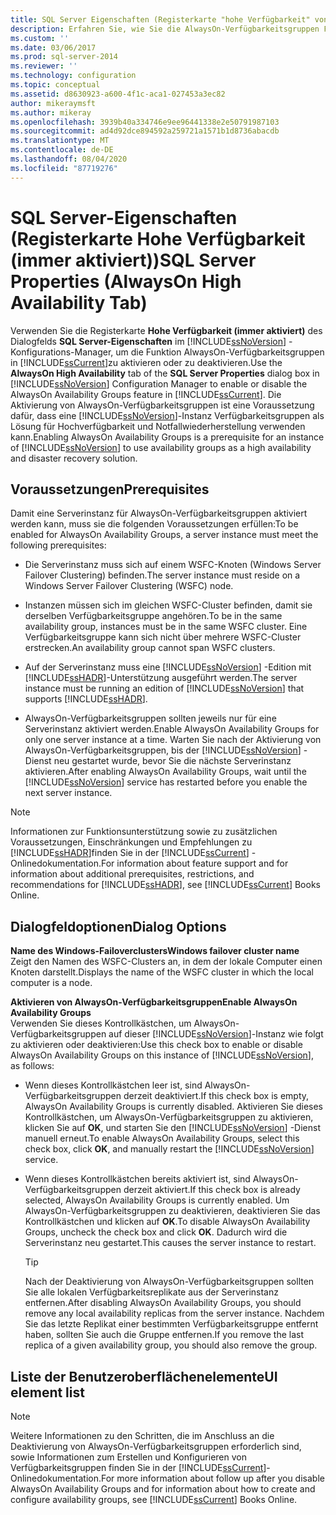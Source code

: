 ```yaml
---
title: SQL Server Eigenschaften (Registerkarte "hohe Verfügbarkeit" von AlwaysOn) | Microsoft-Dokumentation
description: Erfahren Sie, wie Sie die AlwaysOn-Verfügbarkeitsgruppen Funktion in SQL Server 2014 aktivieren oder deaktivieren. Anzeige Voraussetzungen anzeigen, die die Serverinstanz für dieses Feature erfüllen muss.
ms.custom: ''
ms.date: 03/06/2017
ms.prod: sql-server-2014
ms.reviewer: ''
ms.technology: configuration
ms.topic: conceptual
ms.assetid: d8630923-a600-4f1c-aca1-027453a3ec82
author: mikeraymsft
ms.author: mikeray
ms.openlocfilehash: 3939b40a334746e9ee96441338e2e50791987103
ms.sourcegitcommit: ad4d92dce894592a259721a1571b1d8736abacdb
ms.translationtype: MT
ms.contentlocale: de-DE
ms.lasthandoff: 08/04/2020
ms.locfileid: "87719276"
---
```

# <a name="sql-server-properties-alwayson-high-availability-tab"></a><span data-ttu-id="88aa9-104">SQL Server-Eigenschaften (Registerkarte Hohe Verfügbarkeit (immer aktiviert))</span><span class="sxs-lookup"><span data-stu-id="88aa9-104">SQL Server Properties (AlwaysOn High Availability Tab)</span></span>
  <span data-ttu-id="88aa9-105">Verwenden Sie die Registerkarte **Hohe Verfügbarkeit (immer aktiviert)** des Dialogfelds **SQL Server-Eigenschaften** im [!INCLUDE[ssNoVersion](../../includes/ssnoversion-md.md)] -Konfigurations-Manager, um die Funktion AlwaysOn-Verfügbarkeitsgruppen in [!INCLUDE[ssCurrent](../../includes/sscurrent-md.md)]zu aktivieren oder zu deaktivieren.</span><span class="sxs-lookup"><span data-stu-id="88aa9-105">Use the **AlwaysOn High Availability** tab of the **SQL Server Properties** dialog box in [!INCLUDE[ssNoVersion](../../includes/ssnoversion-md.md)] Configuration Manager to enable or disable the AlwaysOn Availability Groups feature in [!INCLUDE[ssCurrent](../../includes/sscurrent-md.md)].</span></span> <span data-ttu-id="88aa9-106">Die Aktivierung von AlwaysOn-Verfügbarkeitsgruppen ist eine Voraussetzung dafür, dass eine [!INCLUDE[ssNoVersion](../../includes/ssnoversion-md.md)]-Instanz Verfügbarkeitsgruppen als Lösung für Hochverfügbarkeit und Notfallwiederherstellung verwenden kann.</span><span class="sxs-lookup"><span data-stu-id="88aa9-106">Enabling AlwaysOn Availability Groups is a prerequisite for an instance of [!INCLUDE[ssNoVersion](../../includes/ssnoversion-md.md)] to use availability groups as a high availability and disaster recovery solution.</span></span>  
  
##  <a name="prerequisites"></a><a name="Prerequisites"></a> <span data-ttu-id="88aa9-107">Voraussetzungen</span><span class="sxs-lookup"><span data-stu-id="88aa9-107">Prerequisites</span></span>  
 <span data-ttu-id="88aa9-108">Damit eine Serverinstanz für AlwaysOn-Verfügbarkeitsgruppen aktiviert werden kann, muss sie die folgenden Voraussetzungen erfüllen:</span><span class="sxs-lookup"><span data-stu-id="88aa9-108">To be enabled for AlwaysOn Availability Groups, a server instance must meet the following prerequisites:</span></span>  
  
-   <span data-ttu-id="88aa9-109">Die Serverinstanz muss sich auf einem WSFC-Knoten (Windows Server Failover Clustering) befinden.</span><span class="sxs-lookup"><span data-stu-id="88aa9-109">The server instance must reside on a Windows Server Failover Clustering (WSFC) node.</span></span>  
  
-   <span data-ttu-id="88aa9-110">Instanzen müssen sich im gleichen WSFC-Cluster befinden, damit sie derselben Verfügbarkeitsgruppe angehören.</span><span class="sxs-lookup"><span data-stu-id="88aa9-110">To be in the same availability group, instances must be in the same WSFC cluster.</span></span> <span data-ttu-id="88aa9-111">Eine Verfügbarkeitsgruppe kann sich nicht über mehrere WSFC-Cluster erstrecken.</span><span class="sxs-lookup"><span data-stu-id="88aa9-111">An availability group cannot span WSFC clusters.</span></span>  
  
-   <span data-ttu-id="88aa9-112">Auf der Serverinstanz muss eine [!INCLUDE[ssNoVersion](../../includes/ssnoversion-md.md)] -Edition mit [!INCLUDE[ssHADR](../../includes/sshadr-md.md)]-Unterstützung ausgeführt werden.</span><span class="sxs-lookup"><span data-stu-id="88aa9-112">The server instance must be running an edition of [!INCLUDE[ssNoVersion](../../includes/ssnoversion-md.md)] that supports [!INCLUDE[ssHADR](../../includes/sshadr-md.md)].</span></span>  
  
-   <span data-ttu-id="88aa9-113">AlwaysOn-Verfügbarkeitsgruppen sollten jeweils nur für eine Serverinstanz aktiviert werden.</span><span class="sxs-lookup"><span data-stu-id="88aa9-113">Enable AlwaysOn Availability Groups for only one server instance at a time.</span></span> <span data-ttu-id="88aa9-114">Warten Sie nach der Aktivierung von AlwaysOn-Verfügbarkeitsgruppen, bis der [!INCLUDE[ssNoVersion](../../includes/ssnoversion-md.md)] -Dienst neu gestartet wurde, bevor Sie die nächste Serverinstanz aktivieren.</span><span class="sxs-lookup"><span data-stu-id="88aa9-114">After enabling AlwaysOn Availability Groups, wait until the [!INCLUDE[ssNoVersion](../../includes/ssnoversion-md.md)] service has restarted before you enable the next server instance.</span></span>  
  
> [!NOTE]  
>  <span data-ttu-id="88aa9-115">Informationen zur Funktionsunterstützung sowie zu zusätzlichen Voraussetzungen, Einschränkungen und Empfehlungen zu [!INCLUDE[ssHADR](../../includes/sshadr-md.md)]finden Sie in der [!INCLUDE[ssCurrent](../../includes/sscurrent-md.md)] -Onlinedokumentation.</span><span class="sxs-lookup"><span data-stu-id="88aa9-115">For information about feature support and for information about additional prerequisites, restrictions, and recommendations for [!INCLUDE[ssHADR](../../includes/sshadr-md.md)], see [!INCLUDE[ssCurrent](../../includes/sscurrent-md.md)] Books Online.</span></span>  
  
## <a name="dialog-options"></a><span data-ttu-id="88aa9-116">Dialogfeldoptionen</span><span class="sxs-lookup"><span data-stu-id="88aa9-116">Dialog Options</span></span>  
 <span data-ttu-id="88aa9-117">**Name des Windows-Failoverclusters**</span><span class="sxs-lookup"><span data-stu-id="88aa9-117">**Windows failover cluster name**</span></span>  
 <span data-ttu-id="88aa9-118">Zeigt den Namen des WSFC-Clusters an, in dem der lokale Computer einen Knoten darstellt.</span><span class="sxs-lookup"><span data-stu-id="88aa9-118">Displays the name of the WSFC cluster in which the local computer is a node.</span></span>  
  
 <span data-ttu-id="88aa9-119">**Aktivieren von AlwaysOn-Verfügbarkeitsgruppen**</span><span class="sxs-lookup"><span data-stu-id="88aa9-119">**Enable AlwaysOn Availability Groups**</span></span>  
 <span data-ttu-id="88aa9-120">Verwenden Sie dieses Kontrollkästchen, um AlwaysOn-Verfügbarkeitsgruppen auf dieser [!INCLUDE[ssNoVersion](../../includes/ssnoversion-md.md)]-Instanz wie folgt zu aktivieren oder deaktivieren:</span><span class="sxs-lookup"><span data-stu-id="88aa9-120">Use this check box to enable or disable AlwaysOn Availability Groups on this instance of [!INCLUDE[ssNoVersion](../../includes/ssnoversion-md.md)], as follows:</span></span>  
  
-   <span data-ttu-id="88aa9-121">Wenn dieses Kontrollkästchen leer ist, sind AlwaysOn-Verfügbarkeitsgruppen derzeit deaktiviert.</span><span class="sxs-lookup"><span data-stu-id="88aa9-121">If this check box is empty, AlwaysOn Availability Groups is currently disabled.</span></span> <span data-ttu-id="88aa9-122">Aktivieren Sie dieses Kontrollkästchen, um AlwaysOn-Verfügbarkeitsgruppen zu aktivieren, klicken Sie auf **OK**, und starten Sie den [!INCLUDE[ssNoVersion](../../includes/ssnoversion-md.md)] -Dienst manuell erneut.</span><span class="sxs-lookup"><span data-stu-id="88aa9-122">To enable AlwaysOn Availability Groups, select this check box, click **OK**, and manually restart the [!INCLUDE[ssNoVersion](../../includes/ssnoversion-md.md)] service.</span></span>  
  
-   <span data-ttu-id="88aa9-123">Wenn dieses Kontrollkästchen bereits aktiviert ist, sind AlwaysOn-Verfügbarkeitsgruppen derzeit aktiviert.</span><span class="sxs-lookup"><span data-stu-id="88aa9-123">If this check box is already selected, AlwaysOn Availability Groups is currently enabled.</span></span> <span data-ttu-id="88aa9-124">Um AlwaysOn-Verfügbarkeitsgruppen zu deaktivieren, deaktivieren Sie das Kontrollkästchen und klicken auf **OK**.</span><span class="sxs-lookup"><span data-stu-id="88aa9-124">To disable AlwaysOn Availability Groups, uncheck the check box and click **OK**.</span></span> <span data-ttu-id="88aa9-125">Dadurch wird die Serverinstanz neu gestartet.</span><span class="sxs-lookup"><span data-stu-id="88aa9-125">This causes the server instance to restart.</span></span>  
  
    > [!TIP]  
    >  <span data-ttu-id="88aa9-126">Nach der Deaktivierung von AlwaysOn-Verfügbarkeitsgruppen sollten Sie alle lokalen Verfügbarkeitsreplikate aus der Serverinstanz entfernen.</span><span class="sxs-lookup"><span data-stu-id="88aa9-126">After disabling AlwaysOn Availability Groups, you should remove any local availability replicas from the server instance.</span></span> <span data-ttu-id="88aa9-127">Nachdem Sie das letzte Replikat einer bestimmten Verfügbarkeitsgruppe entfernt haben, sollten Sie auch die Gruppe entfernen.</span><span class="sxs-lookup"><span data-stu-id="88aa9-127">If you remove the last replica of a given availability group, you should also remove the group.</span></span>  
  
## <a name="ui-element-list"></a><span data-ttu-id="88aa9-128">Liste der Benutzeroberflächenelemente</span><span class="sxs-lookup"><span data-stu-id="88aa9-128">UI element list</span></span>  
  
> [!NOTE]  
>  <span data-ttu-id="88aa9-129">Weitere Informationen zu den Schritten, die im Anschluss an die Deaktivierung von AlwaysOn-Verfügbarkeitsgruppen erforderlich sind, sowie Informationen zum Erstellen und Konfigurieren von Verfügbarkeitsgruppen finden Sie in der [!INCLUDE[ssCurrent](../../includes/sscurrent-md.md)]-Onlinedokumentation.</span><span class="sxs-lookup"><span data-stu-id="88aa9-129">For more information about follow up after you disable AlwaysOn Availability Groups and for information about how to create and configure availability groups, see [!INCLUDE[ssCurrent](../../includes/sscurrent-md.md)] Books Online.</span></span>  
  
  

